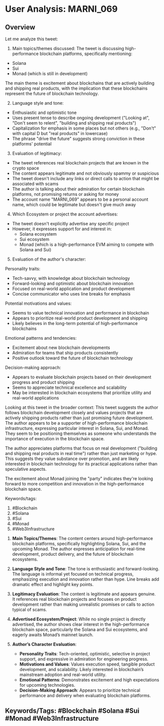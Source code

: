 # User Analysis: MARNI_069

## Overview

<think>
Let me analyze this tweet:

1. Main topics/themes discussed:
The tweet is discussing high-performance blockchain platforms, specifically mentioning:
- Solana
- Sui
- Monad (which is still in development)

The main theme is excitement about blockchains that are actively building and shipping real products, with the implication that these blockchains represent the future of blockchain technology.

2. Language style and tone:
- Enthusiastic and optimistic tone
- Uses present tense to describe ongoing development ("Looking at", "Don't seem to relent", "building and shipping real products")
- Capitalization for emphasis in some places but not others (e.g., "Don't" with capital D but "real products" in lowercase)
- The phrase "drive the future" suggests strong conviction in these platforms' potential

3. Evaluation of legitimacy:
- The tweet references real blockchain projects that are known in the crypto space
- The content appears legitimate and not obviously spammy or suspicious
- The tweet doesn't include any links or direct calls to action that might be associated with scams
- The author is talking about their admiration for certain blockchain platforms, not promising returns or asking for money
- The account name "MARNI_069" appears to be a personal account name, which could be legitimate but doesn't give much away

4. Which Ecosystem or project the account advertises:
- The tweet doesn't explicitly advertise any specific project
- However, it expresses support for and interest in:
  - Solana ecosystem
  - Sui ecosystem
  - Monad (which is a high-performance EVM aiming to compete with Solana and Sui)

5. Evaluation of the author's character:

Personality traits:
- Tech-savvy, with knowledge about blockchain technology
- Forward-looking and optimistic about blockchain innovation
- Focused on real-world application and product development
- Concise communicator who uses line breaks for emphasis

Potential motivations and values:
- Seems to value technical innovation and performance in blockchain
- Appears to prioritize real-world product development and shipping
- Likely believes in the long-term potential of high-performance blockchains

Emotional patterns and tendencies:
- Excitement about new blockchain developments
- Admiration for teams that ship products consistently
- Positive outlook toward the future of blockchain technology

Decision-making approach:
- Appears to evaluate blockchain projects based on their development progress and product shipping
- Seems to appreciate technical excellence and scalability
- May be interested in blockchain ecosystems that prioritize utility and real-world applications

Looking at this tweet in the broader context:
This tweet suggests the author follows blockchain development closely and values projects that are actively shipping products rather than just promising future development. The author appears to be a supporter of high-performance blockchain infrastructure, expressing particular interest in Solana, Sui, and Monad. They seem to be positioning themselves as someone who understands the importance of execution in the blockchain space.

The author appreciates platforms that focus on real development ("building and shipping real products in real time") rather than just marketing or hype. This suggests they value substance over promotion, and are likely interested in blockchain technology for its practical applications rather than speculative aspects.

The excitement about Monad joining the "party" indicates they're looking forward to more competition and innovation in the high-performance blockchain space.

Keywords/tags:
1. #Blockchain
2. #Solana
3. #Sui
4. #Monad
5. #Web3Infrastructure
</think>

1. **Main Topics/Themes**: The content centers around high-performance blockchain platforms, specifically highlighting Solana, Sui, and the upcoming Monad. The author expresses anticipation for real-time development, product delivery, and the future of blockchain ecosystems.

2. **Language Style and Tone**: The tone is enthusiastic and forward-looking. The language is informal yet focused on technical progress, emphasizing execution and innovation rather than hype. Line breaks add dramatic effect and highlight key points.

3. **Legitimacy Evaluation**: The content is legitimate and appears genuine. It references real blockchain projects and focuses on product development rather than making unrealistic promises or calls to action typical of scams.

4. **Advertised Ecosystem/Project**: While no single project is directly advertised, the author shows clear interest in the high-performance blockchain space, particularly the Solana and Sui ecosystems, and eagerly awaits Monad’s mainnet launch.

5. **Author’s Character Evaluation**:
   - **Personality Traits**: Tech-oriented, optimistic, selective in project support, and expressive in admiration for engineering progress.
   - **Motivations and Values**: Values execution speed, tangible product development, and scalability. Likely interested in blockchain’s mainstream adoption and real-world utility.
   - **Emotional Patterns**: Demonstrates excitement and high expectations for upcoming technologies.
   - **Decision-Making Approach**: Appears to prioritize technical performance and delivery when evaluating blockchain platforms.

**Keywords/Tags**: #Blockchain #Solana #Sui #Monad #Web3Infrastructure
---
